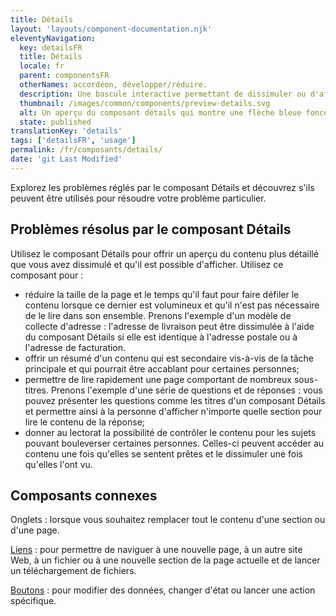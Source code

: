 ```yaml
---
title: Détails
layout: 'layouts/component-documentation.njk'
eleventyNavigation:
  key: detailsFR
  title: Détails
  locale: fr
  parent: componentsFR
  otherNames: accordéon, développer/réduire.
  description: Une bascule interactive permettant de dissimuler ou d'afficher du contenu.
  thumbnail: /images/common/components/preview-details.svg
  alt: Un aperçu du composant détails qui montre une flèche bleue foncée pointant vers le bas suivie d'une boîte grise foncée soulignée de bleu foncé qui montre que le texte est développé et visible sur la page. Le texte est représenté par trois boîtes grises foncées.
  state: published
translationKey: 'details'
tags: ['detailsFR', 'usage']
permalink: /fr/composants/details/
date: 'git Last Modified'
---
```


Explorez les problèmes réglés par le composant Détails et découvrez s'ils peuvent être utilisés pour résoudre votre problème particulier.

## Problèmes résolus par le composant Détails

Utilisez le composant Détails pour offrir un aperçu du contenu plus détaillé que vous avez dissimulé et qu'il est possible d'afficher. Utilisez ce composant pour :

- réduire la taille de la page et le temps qu'il faut pour faire défiler le contenu lorsque ce dernier est volumineux et qu'il n'est pas nécessaire de le lire dans son ensemble. Prenons l'exemple d'un modèle de collecte d'adresse : l'adresse de livraison peut être dissimulée à l'aide du composant Détails si elle est identique à l'adresse postale ou à l'adresse de facturation.
- offrir un résumé d'un contenu qui est secondaire vis-à-vis de la tâche principale et qui pourrait être accablant pour certaines personnes;
- permettre de lire rapidement une page comportant de nombreux sous-titres. Prenons l'exemple d'une série de questions et de réponses : vous pouvez présenter les questions comme les titres d'un composant Détails et permettre ainsi à la personne d'afficher n'importe quelle section pour lire le contenu de la réponse;
- donner au lectorat la possibilité de contrôler le contenu pour les sujets pouvant bouleverser certaines personnes. Celles-ci peuvent accéder au contenu une fois qu'elles se sentent prêtes et le dissimuler une fois qu'elles l'ont vu.

<article class="bg-full-width bg-primary text-light pt-500 pb-400 my-500">
  <h2 class="mt-0 mb-400">Composants connexes </h2>

Onglets : lorsque vous souhaitez remplacer tout le contenu d'une section ou d'une page.

<a href="{{ links.link }}" class="link-light">Liens</a> : pour permettre de naviguer à une nouvelle page, à un autre site Web, à un fichier ou à une nouvelle section de la page actuelle et de lancer un téléchargement de fichiers.

<a href="{{ links.button }}" class="link-light">Boutons</a> : pour modifier des données, changer d'état ou lancer une action spécifique.

</article>
